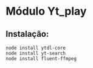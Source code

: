 # Módulo Yt_play

## Instalação:
```
node install ytdl-core
node install yt-search
node install fluent-ffmpeg
```
  
